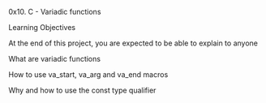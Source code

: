 0x10. C - Variadic functions

Learning Objectives

At the end of this project, you are expected to be able to explain to anyone

What are variadic functions

How to use va_start, va_arg and va_end macros

Why and how to use the const type qualifier
